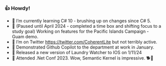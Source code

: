 ### 👍 Howdy!

- 🌱 I’m currently learning C# 10 - brushing up on changes since C# 5.
- 🔭 (Paused until April 2024 - completed a time box and shifting focus to a study goal) Working on features for the Pacific Islands Campaign - Guam demo.
- 🦜 I’m on Twitter https://twitter.com/CoherentLite but not terribly active.
- 🔢 Demonstrated Github Copilot to the department at work in January.
- 📱 Released a new version of Laundry Watcher to IOS on 1/11/24
- 🎪 Attended .Net Conf 2023.  Wow, Semantic Kernel is impressive. 🐕🐎


